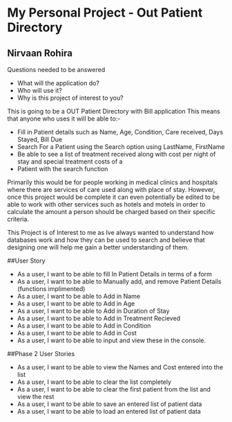 # My Personal Project - Out Patient Directory

## Nirvaan Rohira

Questions needed to be answered
- What will the application do?
- Who will use it?
- Why is this project of interest to you?

This is going to be a OUT Patient Directory with Bill application
This means that anyone who uses it will be able to:-
- Fill in Patient details such as Name, Age, Condition, Care received, Days Stayed, Bill Due
- Search For a Patient using the Search option using LastName, FirstName
- Be able to see a list of treatment received along with cost per night of stay and special treatment costs of a
- Patient with the search function

Primarily this would be for people working in medical clinics and hospitals where there are services of care used along
with place of stay. However, once this project would be complete it can even potentially be edited to be able to work
with other services such as hotels and motels in order to calculate the amount a person should be charged based on
their specific criteria.

This Project is of Interest to me as Ive always wanted to understand how databases work and how they can be used to
search and believe that designing one will help me gain a better understanding of them.

##User Story
- As a user, I want to be able to fill In Patient Details in terms of a form
- As a user, I want to be able to Manually add, and remove Patient Details (functions implimented)
- As a user, I want to be able to Add in Name
- As a user, I want to be able to Add in Age
- As a user, I want to be able to Add in Duration of Stay
- As a user, I want to be able to Add in Treatment Recieved
- As a user, I want to be able to Add in Condition
- As a user, I want to be able to Add in Cost
- As a user, I want to be able to input and view these in the console.

##Phase 2 User Stories
- As a user, I want to be able to view the Names and Cost entered into the list
- As a user, I want to be able to clear the list completely
- As a user, I want to be able to clear the first patient from the list and view the rest
- As a user, I want to be able to save an entered list of patient data
- As a user, I want to be able to load an entered list of patient data